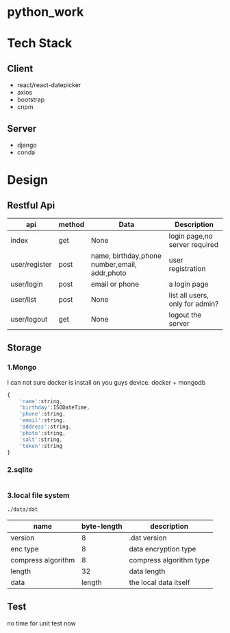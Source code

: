 # python_work


# Tech Stack

## Client
* react/react-datepicker
* axios
* bootstrap
* cnpm

## Server
* django
* conda

# Design
## Restful Api
| api | method | Data| Description |
|----------|--------|-------------|----------|
|index       |  get|None |login page,no server required|
|user/register|post|name, birthday,phone number,email, addr,photo|user registration|
|user/login|post|email or phone| a login page|
|user/list|post|None|list all users, only for admin?|
|user/logout|get|None|logout the server|


## Storage

### 1.Mongo
I can not sure docker is install on you guys device.
docker + mongodb
```js
{
    'name':string,
    'birthday':ISODateTime,
    'phone':string,
    'email':string,
    'address':string,
    'photo':string,
    'salt':string,
    'token':string
}
```
### 2.sqlite
```sql

```
### 3.local file system

```sh
./data/dat
```
| name | byte-length | description |
| ------- | -------- | ----------- |
| version   | 8 | .dat version |
| enc type | 8 | data encryption type |
| compress algorithm| 8 | compress algorithm type |
| length | 32 | data length |
| data | length | the local data itself |

## Test
no time for unit test now